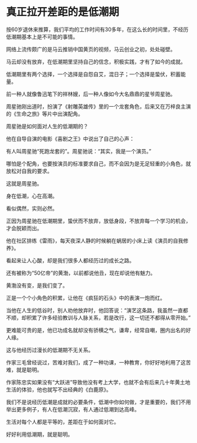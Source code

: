 # 真正拉开差距的是低潮期

按60岁退休来推算，我们平均的工作时间有30多年，在这么长的时间里，不经历低潮期基本上是不可能的事情。 

网络上流传颇广的是马云推销中国黄页的视频，马云创业之初，处处碰壁。 

马云却没有放弃，在低潮期里坚持自己的信念，积极实践，才有了如今的成就。 

低潮期里有两个选择，一个选择是自怨自艾，混日子；一个选择是蛰伏，积蓄能量。 

前一种人就像鲁迅笔下的祥林嫂，后一种人像如今大名鼎鼎的星爷周星驰。 

周星驰刚出道时，扮演了《射雕英雄传》里的一个龙套角色，后来又在万梓良主演的《生命之旅》等片中出演配角。 

周星驰是如何面对人生的低潮期的？ 

他在自导自演的电影《喜剧之王》中说出了自己的心声： 

有人叫周星驰“死跑龙套的”。周星驰说：“其实，我是一个演员。” 

哪怕是个配角，也要按演员的标准要求自己，而不会因为是无足轻重的小角色，就放松对自我的要求。 

这就是周星驰。 

身在低潮，心在高潮。 

看似偶然，实则必然。 

正因为周星驰在低潮期里，蛰伏而不放弃，放低身段，不放弃每一个学习的机会，才会脱颖而出。 

他在社区排练《雷雨》，每天夜深人静的时候躺在蜗居的小床上读《演员的自我修养》。 

看起来让人心酸，却是我们很多人都经历过的成长之路。 

还有被称为“50亿帝”的黄渤，以前都说他丑，现在却说他有魅力。 

黄渤没有变，是我们变了。 

正是一个个小角色的积累，让他在《疯狂的石头》中的表演一炮而红。 

当他在人生的低谷时，别人劝他放弃时，他回答说：“演艺这条路，我虽然一直都不顺，却积累了许多经验教训与人脉关系，若是改行，这一切还不都得从零开始。” 

更难能可贵的是，他已功成名就却没有骄横之气，谦卑，经常自嘲，圈内出名的好人缘。 

这与他经历过漫长的低潮期不无关系。 

作家三毛曾经说过，苦难对我们，成了一种功课，一种教育，你好好地利用了这苦难，就是聪明。 

作家陈忠实如果没有“大跃进”导致他没有考上大学，也就不会有后来几十年黄土地生活的体验，他也就写不出经典的《白鹿原》。 

我们不是说经历低潮是成就的必要条件，低潮中你如何做，才是重要的，我们不用举出更多例子，有人在低潮沉寂，有人通过低潮到达高峰。 

生活对每个人都是平等的，差距在于如何面对它。 

好好利用低潮期，就是聪明。